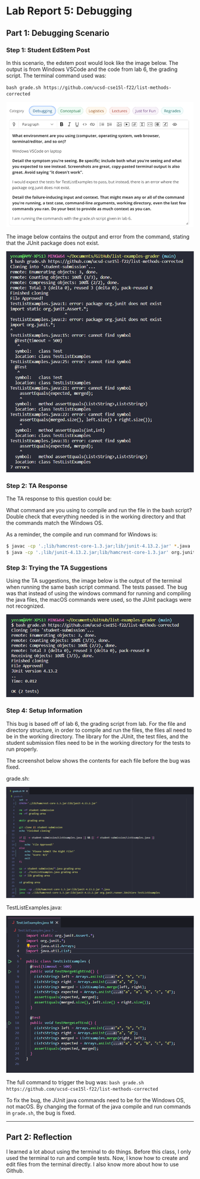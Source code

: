 # Lab Report 5: Debugging

## Part 1: Debugging Scenario


### Step 1: Student EdStem Post

In this scenario, the edstem post would look like the image below. The output is from Windows VSCode and the code from lab 6, the grading script. The terminal command used was:

`bash grade.sh https://github.com/ucsd-cse15l-f22/list-methods-corrected`

![Image](lab5-images/edstem-post.png)



The image below contains the output and error from the command, stating that the JUnit package does not exist.

![Image](lab5-images/terminal-output.png)


### Step 2: TA Response

The TA response to this question could be:

What command are you using to compile and run the file in the bash script? Double check that everything needed is in the working directory and that the commands match the Windows OS. 

As a reminder, the compile and run command for Windows is:
```bash
$ javac -cp '.;lib/hamcrest-core-1.3.jar;lib/junit-4.13.2.jar' *.java
$ java -cp '.;lib/junit-4.13.2.jar;lib/hamcrest-core-1.3.jar' org.junit.runner.JUnitCore <file name>
```

### Step 3: Trying the TA Suggestions

Using the TA suggestions, the image below is the output of the terminal when running the same bash script command. The tests passed. The bug was that instead of using the windows command for running and compiling the java files, the macOS commands were used, so the JUnit packags were not recognized.

![Image](lab5-images/corrected-output.png)

### Step 4: Setup Information


This bug is based off of lab 6, the grading script from lab. For the file and directory structure, in order to compile and run the files, the files all need to be in the working directory. The library for the JUnit, the test files, and the student submission files need to be in the working directory for the tests to run properly.


The screenshot below shows the contents for each file before the bug was fixed.

grade.sh:

![Image](lab5-images/grade-sh-contents.png)


TestListExamples.java:

![Image](lab5-images/testListExamples.png)


The full command to trigger the bug was:
`bash grade.sh https://github.com/ucsd-cse15l-f22/list-methods-corrected`


To fix the bug, the JUnit java commands need to be for the Windows OS, not macOS. By changing the format of the java compile and run commands in `grade.sh`, the bug is fixed.

---

## Part 2: Reflection


I learned a lot about using the terminal to do things. Before this class, I only used the terminal to run and compile tests. Now, I know how to create and edit files from the terminal directly. I also know more about how to use Github.